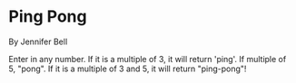 # Ping Pong
By Jennifer Bell

Enter in any number. If it is a multiple of 3, it will return 'ping'. If multiple of 5, "pong". If it is a multiple of 3 and 5, it will return "ping-pong"!
